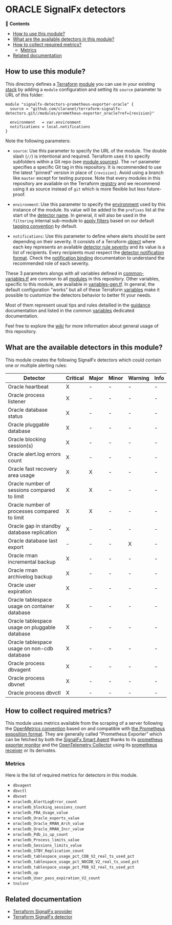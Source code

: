 # ORACLE SignalFx detectors

<!-- START doctoc generated TOC please keep comment here to allow auto update -->
<!-- DON'T EDIT THIS SECTION, INSTEAD RE-RUN doctoc TO UPDATE -->
:link: **Contents**

- [How to use this module?](#how-to-use-this-module)
- [What are the available detectors in this module?](#what-are-the-available-detectors-in-this-module)
- [How to collect required metrics?](#how-to-collect-required-metrics)
  - [Metrics](#metrics)
- [Related documentation](#related-documentation)

<!-- END doctoc generated TOC please keep comment here to allow auto update -->

## How to use this module?

This directory defines a [Terraform](https://www.terraform.io/) 
[module](https://www.terraform.io/docs/modules/usage.html) you can use in your
existing [stack](https://github.com/claranet/terraform-signalfx-detectors/wiki/Getting-started#stack) by adding a 
`module` configuration and setting its `source` parameter to URL of this folder:

```hcl
module "signalfx-detectors-prometheus-exporter-oracle" {
  source = "github.com/claranet/terraform-signalfx-detectors.git//modules/prometheus-exporter_oracle?ref={revision}"

  environment   = var.environment
  notifications = local.notifications
}
```

Note the following parameters:

* `source`: Use this parameter to specify the URL of the module. The double slash (`//`) is intentional  and required. 
  Terraform uses it to specify subfolders within a Git repo (see [module
  sources](https://www.terraform.io/docs/modules/sources.html)). The `ref` parameter specifies a specific Git tag in
  this repository. It is recommended to use the latest "pinned" version in place of `{revision}`. Avoid using a branch 
  like `master` except for testing purpose. Note that every modules in this repository are available on the Terraform 
  [registry](https://registry.terraform.io/modules/claranet/detectors/signalfx) and we recommend using it as source 
  instead of `git` which is more flexible but less future-proof.

* `environment`: Use this parameter to specify the 
  [environment](https://github.com/claranet/terraform-signalfx-detectors/wiki/Getting-started#environment) used by this 
  instance of the module.
  Its value will be added to the `prefixes` list at the start of the [detector 
  name](https://github.com/claranet/terraform-signalfx-detectors/wiki/Templating#example).
  In general, it will also be used in the `filtering` internal sub-module to [apply
  filters](https://github.com/claranet/terraform-signalfx-detectors/wiki/Guidance#filtering) based on our default 
  [tagging convention](https://github.com/claranet/terraform-signalfx-detectors/wiki/Tagging-convention) by default.

* `notifications`: Use this parameter to define where alerts should be sent depending on their severity. It consists 
  of a Terraform [object](https://www.terraform.io/docs/configuration/types.html#object-) where each key represents an 
  available [detector rule severity](https://docs.signalfx.com/en/latest/detect-alert/set-up-detectors.html#severity) 
  and its value is a list of recipients. Every recipients must respect the [detector notification 
  format](https://registry.terraform.io/providers/splunk-terraform/signalfx/latest/docs/resources/detector#notification-format).
  Check the [notification binding](https://github.com/claranet/terraform-signalfx-detectors/wiki/Notifications-binding) 
  documentation to understand the recommended role of each severity.

These 3 parameters alongs with all variables defined in [common-variables.tf](common-variables.tf) are common to all 
[modules](../) in this repository. Other variables, specific to this module, are available in 
[variables-gen.tf](variables-gen.tf).
In general, the default configuration "works" but all of these Terraform 
[variables](https://www.terraform.io/docs/configuration/variables.html) make it possible to 
customize the detectors behavior to better fit your needs.

Most of them represent usual tips and rules detailled in the 
[guidance](https://github.com/claranet/terraform-signalfx-detectors/wiki/Guidance) documentation and listed in the 
common [variables](https://github.com/claranet/terraform-signalfx-detectors/wiki/Variables) dedicated documentation.

Feel free to explore the [wiki](https://github.com/claranet/terraform-signalfx-detectors/wiki) for more information about 
general usage of this repository.

## What are the available detectors in this module?

This module creates the following SignalFx detectors which could contain one or multiple alerting rules:

|Detector|Critical|Major|Minor|Warning|Info|
|---|---|---|---|---|---|
|Oracle heartbeat|X|-|-|-|-|
|Oracle process listener|X|-|-|-|-|
|Oracle database status|X|-|-|-|-|
|Oracle pluggable database|X|-|-|-|-|
|Oracle blocking session(s)|X|-|-|-|-|
|Oracle alert.log errors count|X|-|-|-|-|
|Oracle fast recovery area usage|X|X|-|-|-|
|Oracle number of sessions compared to limit|X|X|-|-|-|
|Oracle number of processes compared to limit|X|X|-|-|-|
|Oracle gap in standby database replication|X|-|-|-|-|
|Oracle database last export|-|-|-|X|-|
|Oracle rman incremental backup|X|-|-|-|-|
|Oracle rman archivelog backup|X|-|-|-|-|
|Oracle user expiration|X|-|-|-|-|
|Oracle tablespace usage on container database|X|-|-|-|-|
|Oracle tablespace usage on pluggable database|X|-|-|-|-|
|Oracle tablespace usage on non-cdb database|X|-|-|-|-|
|Oracle process dbvagent|X|-|-|-|-|
|Oracle process dbvnet|X|-|-|-|-|
|Oracle process dbvctl|X|-|-|-|-|

## How to collect required metrics?

This module uses metrics available from 
the scraping of a server following the [OpenMetrics convention](https://openmetrics.io/) based on and compatible with [the Prometheus
exposition format](https://github.com/prometheus/docs/blob/main/content/docs/instrumenting/exposition_formats.md#openmetrics-text-format).
They are generally called "Prometheus Exporter" which can be fetched by both the [SignalFx Smart Agent](https://github.com/signalfx/signalfx-agent)
thanks to its [prometheus exporter monitor](https://docs.signalfx.com/en/latest/integrations/agent/monitors/prometheus-exporter.html) and the
[OpenTelemetry Collector](https://github.com/signalfx/splunk-otel-collector) using its [prometheus
receiver](https://github.com/open-telemetry/opentelemetry-collector-contrib/tree/main/receiver/prometheusreceiver) or its derivates.




### Metrics


Here is the list of required metrics for detectors in this module.

* `dbvagent`
* `dbvctl`
* `dbvnet`
* `oracledb_AlertLogError_count`
* `oracledb_blocking_sessions_count`
* `oracledb_FRA_Usage_value`
* `oracledb_Oracle_exports_value`
* `oracledb_Oracle_RMAN_Arch_value`
* `oracledb_Oracle_RMAN_Incr_value`
* `oracledb_Pdb_is_up_count`
* `oracledb_Process_limits_value`
* `oracledb_Sessions_limits_value`
* `oracledb_STBY_Replication_count`
* `oracledb_tablespace_usage_pct_CDB_V2_real_ts_used_pct`
* `oracledb_tablespace_usage_pct_NOCDB_V2_real_ts_used_pct`
* `oracledb_tablespace_usage_pct_PDB_V2_real_ts_used_pct`
* `oracledb_up`
* `oracledb_User_pass_expiration_V2_count`
* `tnslsnr`




## Related documentation

* [Terraform SignalFx provider](https://registry.terraform.io/providers/splunk-terraform/signalfx/latest/docs)
* [Terraform SignalFx detector](https://registry.terraform.io/providers/splunk-terraform/signalfx/latest/docs/resources/detector)
